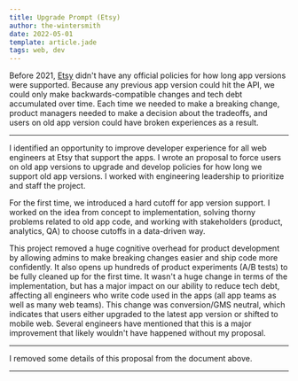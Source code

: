 ```yaml
---
title: Upgrade Prompt (Etsy)
author: the-wintersmith
date: 2022-05-01
template: article.jade
tags: web, dev
---
```


Before 2021, [Etsy](https://www.etsy.com/) didn't have any official policies for how long app versions were supported. Because any previous app version could hit the API, we could only make backwards-compatible changes and tech debt accumulated over time. Each time we needed to make a breaking change, product managers needed to make a decision about the tradeoffs, and users on old app version could have broken experiences as a result. 

---

I identified an opportunity to improve developer experience for all web engineers at Etsy that support the apps. I wrote an proposal to force users on old app versions to upgrade and develop policies for how long we support old app versions. I worked with engineering leadership to prioritize and staff the project.

For the first time, we introduced a hard cutoff for app version support. I worked on the idea from concept to implementation, solving thorny problems related to old app code, and working with stakeholders (product, analytics, QA) to choose cutoffs in a data-driven way. 

This project removed a huge cognitive overhead for product development by allowing admins to make breaking changes easier and ship code more confidently. It also opens up hundreds of product experiments (A/B tests) to be fully cleaned up for the first time. It wasn't a huge change in terms of the implementation, but has a major impact on our ability to reduce tech debt, affecting all engineers who write code used in the apps (all app teams as well as many web teams). This change was conversion/GMS neutral, which indicates that users either upgraded to the latest app version or shifted to mobile web. Several engineers have mentioned that this is a major improvement that likely wouldn't have happened without my proposal.

---

<object data= 
"./limited_lifespan.pdf#toolbar=0&navpanes=0&scrollbar=0" 
                width="700"
                height="1000"> 
        </object> 

I removed some details of this proposal from the document above.

---
